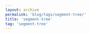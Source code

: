 ```yaml
---
layout: archive
permalink: 'blog/tags/segment-tree/'
title: 'segment-tree'
tag: 'segment-tree'
---
```

